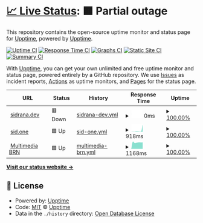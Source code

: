 # [📈 Live Status](https://sidrana.dev): <!--live status--> **🟧 Partial outage**

This repository contains the open-source uptime monitor and status page for [Upptime](https://upptime.js.org), powered by [Upptime](https://github.com/upptime/upptime).

[![Uptime CI](https://github.com/sid-r-singh/status/workflows/Uptime%20CI/badge.svg)](https://github.com/Sidharth/status/actions?query=workflow%3A%22Uptime+CI%22)
[![Response Time CI](https://github.com/sid-r-singh/status/workflows/Response%20Time%20CI/badge.svg)](https://github.com/Sidharth/status/actions?query=workflow%3A%22Response+Time+CI%22)
[![Graphs CI](https://github.com/sid-r-singh/status/workflows/Graphs%20CI/badge.svg)](https://github.com/Sidharth/status/actions?query=workflow%3A%22Graphs+CI%22)
[![Static Site CI](https://github.com/sid-r-singh/status/workflows/Static%20Site%20CI/badge.svg)](https://github.com/Sidharth/status/actions?query=workflow%3A%22Static+Site+CI%22)
[![Summary CI](https://github.com/sid-r-singh/status/workflows/Summary%20CI/badge.svg)](https://github.com/Sidharth/status/actions?query=workflow%3A%22Summary+CI%22)

With [Upptime](https://upptime.js.org), you can get your own unlimited and free uptime monitor and status page, powered entirely by a GitHub repository. We use [Issues](https://github.com/upptime/upptime/issues) as incident reports, [Actions](https://github.com/Sidharth/status/actions) as uptime monitors, and [Pages](https://sidrana.dev) for the status page.

<!--start: status pages-->
<!-- This summary is generated by Upptime (https://github.com/upptime/upptime) -->
<!-- Do not edit this manually, your changes will be overwritten -->
<!-- prettier-ignore -->
| URL | Status | History | Response Time | Uptime |
| --- | ------ | ------- | ------------- | ------ |
| <img alt="" src="https://favicons.githubusercontent.com/sidrana.dev" height="13"> [sidrana.dev](https://sidrana.dev) | 🟥 Down | [sidrana-dev.yml](https://github.com/sid-r-singh/status/commits/HEAD/history/sidrana-dev.yml) | <details><summary><img alt="Response time graph" src="./graphs/sidrana-dev/response-time-week.png" height="20"> 0ms</summary><br><a href="https://status.sid.one/history/sidrana-dev"><img alt="Response time 119" src="https://img.shields.io/endpoint?url=https%3A%2F%2Fraw.githubusercontent.com%2Fsid-r-singh%2Fstatus%2FHEAD%2Fapi%2Fsidrana-dev%2Fresponse-time.json"></a><br><a href="https://status.sid.one/history/sidrana-dev"><img alt="24-hour response time 0" src="https://img.shields.io/endpoint?url=https%3A%2F%2Fraw.githubusercontent.com%2Fsid-r-singh%2Fstatus%2FHEAD%2Fapi%2Fsidrana-dev%2Fresponse-time-day.json"></a><br><a href="https://status.sid.one/history/sidrana-dev"><img alt="7-day response time 0" src="https://img.shields.io/endpoint?url=https%3A%2F%2Fraw.githubusercontent.com%2Fsid-r-singh%2Fstatus%2FHEAD%2Fapi%2Fsidrana-dev%2Fresponse-time-week.json"></a><br><a href="https://status.sid.one/history/sidrana-dev"><img alt="30-day response time 0" src="https://img.shields.io/endpoint?url=https%3A%2F%2Fraw.githubusercontent.com%2Fsid-r-singh%2Fstatus%2FHEAD%2Fapi%2Fsidrana-dev%2Fresponse-time-month.json"></a><br><a href="https://status.sid.one/history/sidrana-dev"><img alt="1-year response time 119" src="https://img.shields.io/endpoint?url=https%3A%2F%2Fraw.githubusercontent.com%2Fsid-r-singh%2Fstatus%2FHEAD%2Fapi%2Fsidrana-dev%2Fresponse-time-year.json"></a></details> | <details><summary><a href="https://status.sid.one/history/sidrana-dev">100.00%</a></summary><a href="https://status.sid.one/history/sidrana-dev"><img alt="All-time uptime 99.95%" src="https://img.shields.io/endpoint?url=https%3A%2F%2Fraw.githubusercontent.com%2Fsid-r-singh%2Fstatus%2FHEAD%2Fapi%2Fsidrana-dev%2Fuptime.json"></a><br><a href="https://status.sid.one/history/sidrana-dev"><img alt="24-hour uptime 100.00%" src="https://img.shields.io/endpoint?url=https%3A%2F%2Fraw.githubusercontent.com%2Fsid-r-singh%2Fstatus%2FHEAD%2Fapi%2Fsidrana-dev%2Fuptime-day.json"></a><br><a href="https://status.sid.one/history/sidrana-dev"><img alt="7-day uptime 100.00%" src="https://img.shields.io/endpoint?url=https%3A%2F%2Fraw.githubusercontent.com%2Fsid-r-singh%2Fstatus%2FHEAD%2Fapi%2Fsidrana-dev%2Fuptime-week.json"></a><br><a href="https://status.sid.one/history/sidrana-dev"><img alt="30-day uptime 100.00%" src="https://img.shields.io/endpoint?url=https%3A%2F%2Fraw.githubusercontent.com%2Fsid-r-singh%2Fstatus%2FHEAD%2Fapi%2Fsidrana-dev%2Fuptime-month.json"></a><br><a href="https://status.sid.one/history/sidrana-dev"><img alt="1-year uptime 99.95%" src="https://img.shields.io/endpoint?url=https%3A%2F%2Fraw.githubusercontent.com%2Fsid-r-singh%2Fstatus%2FHEAD%2Fapi%2Fsidrana-dev%2Fuptime-year.json"></a></details>
| <img alt="" src="https://favicons.githubusercontent.com/sid.one" height="13"> [sid.one](https://sid.one) | 🟩 Up | [sid-one.yml](https://github.com/sid-r-singh/status/commits/HEAD/history/sid-one.yml) | <details><summary><img alt="Response time graph" src="./graphs/sid-one/response-time-week.png" height="20"> 918ms</summary><br><a href="https://status.sid.one/history/sid-one"><img alt="Response time 257" src="https://img.shields.io/endpoint?url=https%3A%2F%2Fraw.githubusercontent.com%2Fsid-r-singh%2Fstatus%2FHEAD%2Fapi%2Fsid-one%2Fresponse-time.json"></a><br><a href="https://status.sid.one/history/sid-one"><img alt="24-hour response time 5448" src="https://img.shields.io/endpoint?url=https%3A%2F%2Fraw.githubusercontent.com%2Fsid-r-singh%2Fstatus%2FHEAD%2Fapi%2Fsid-one%2Fresponse-time-day.json"></a><br><a href="https://status.sid.one/history/sid-one"><img alt="7-day response time 918" src="https://img.shields.io/endpoint?url=https%3A%2F%2Fraw.githubusercontent.com%2Fsid-r-singh%2Fstatus%2FHEAD%2Fapi%2Fsid-one%2Fresponse-time-week.json"></a><br><a href="https://status.sid.one/history/sid-one"><img alt="30-day response time 328" src="https://img.shields.io/endpoint?url=https%3A%2F%2Fraw.githubusercontent.com%2Fsid-r-singh%2Fstatus%2FHEAD%2Fapi%2Fsid-one%2Fresponse-time-month.json"></a><br><a href="https://status.sid.one/history/sid-one"><img alt="1-year response time 257" src="https://img.shields.io/endpoint?url=https%3A%2F%2Fraw.githubusercontent.com%2Fsid-r-singh%2Fstatus%2FHEAD%2Fapi%2Fsid-one%2Fresponse-time-year.json"></a></details> | <details><summary><a href="https://status.sid.one/history/sid-one">100.00%</a></summary><a href="https://status.sid.one/history/sid-one"><img alt="All-time uptime 99.98%" src="https://img.shields.io/endpoint?url=https%3A%2F%2Fraw.githubusercontent.com%2Fsid-r-singh%2Fstatus%2FHEAD%2Fapi%2Fsid-one%2Fuptime.json"></a><br><a href="https://status.sid.one/history/sid-one"><img alt="24-hour uptime 100.00%" src="https://img.shields.io/endpoint?url=https%3A%2F%2Fraw.githubusercontent.com%2Fsid-r-singh%2Fstatus%2FHEAD%2Fapi%2Fsid-one%2Fuptime-day.json"></a><br><a href="https://status.sid.one/history/sid-one"><img alt="7-day uptime 100.00%" src="https://img.shields.io/endpoint?url=https%3A%2F%2Fraw.githubusercontent.com%2Fsid-r-singh%2Fstatus%2FHEAD%2Fapi%2Fsid-one%2Fuptime-week.json"></a><br><a href="https://status.sid.one/history/sid-one"><img alt="30-day uptime 99.95%" src="https://img.shields.io/endpoint?url=https%3A%2F%2Fraw.githubusercontent.com%2Fsid-r-singh%2Fstatus%2FHEAD%2Fapi%2Fsid-one%2Fuptime-month.json"></a><br><a href="https://status.sid.one/history/sid-one"><img alt="1-year uptime 99.98%" src="https://img.shields.io/endpoint?url=https%3A%2F%2Fraw.githubusercontent.com%2Fsid-r-singh%2Fstatus%2FHEAD%2Fapi%2Fsid-one%2Fuptime-year.json"></a></details>
| <img alt="" src="https://mbrn.in/images/icons/favicon-32x32.png" height="13"> [Multimedia BRN](https://mbrn.in/ping.html) | 🟩 Up | [multimedia-brn.yml](https://github.com/sid-r-singh/status/commits/HEAD/history/multimedia-brn.yml) | <details><summary><img alt="Response time graph" src="./graphs/multimedia-brn/response-time-week.png" height="20"> 1168ms</summary><br><a href="https://status.sid.one/history/multimedia-brn"><img alt="Response time 1631" src="https://img.shields.io/endpoint?url=https%3A%2F%2Fraw.githubusercontent.com%2Fsid-r-singh%2Fstatus%2FHEAD%2Fapi%2Fmultimedia-brn%2Fresponse-time.json"></a><br><a href="https://status.sid.one/history/multimedia-brn"><img alt="24-hour response time 1177" src="https://img.shields.io/endpoint?url=https%3A%2F%2Fraw.githubusercontent.com%2Fsid-r-singh%2Fstatus%2FHEAD%2Fapi%2Fmultimedia-brn%2Fresponse-time-day.json"></a><br><a href="https://status.sid.one/history/multimedia-brn"><img alt="7-day response time 1168" src="https://img.shields.io/endpoint?url=https%3A%2F%2Fraw.githubusercontent.com%2Fsid-r-singh%2Fstatus%2FHEAD%2Fapi%2Fmultimedia-brn%2Fresponse-time-week.json"></a><br><a href="https://status.sid.one/history/multimedia-brn"><img alt="30-day response time 1134" src="https://img.shields.io/endpoint?url=https%3A%2F%2Fraw.githubusercontent.com%2Fsid-r-singh%2Fstatus%2FHEAD%2Fapi%2Fmultimedia-brn%2Fresponse-time-month.json"></a><br><a href="https://status.sid.one/history/multimedia-brn"><img alt="1-year response time 1631" src="https://img.shields.io/endpoint?url=https%3A%2F%2Fraw.githubusercontent.com%2Fsid-r-singh%2Fstatus%2FHEAD%2Fapi%2Fmultimedia-brn%2Fresponse-time-year.json"></a></details> | <details><summary><a href="https://status.sid.one/history/multimedia-brn">100.00%</a></summary><a href="https://status.sid.one/history/multimedia-brn"><img alt="All-time uptime 99.88%" src="https://img.shields.io/endpoint?url=https%3A%2F%2Fraw.githubusercontent.com%2Fsid-r-singh%2Fstatus%2FHEAD%2Fapi%2Fmultimedia-brn%2Fuptime.json"></a><br><a href="https://status.sid.one/history/multimedia-brn"><img alt="24-hour uptime 100.00%" src="https://img.shields.io/endpoint?url=https%3A%2F%2Fraw.githubusercontent.com%2Fsid-r-singh%2Fstatus%2FHEAD%2Fapi%2Fmultimedia-brn%2Fuptime-day.json"></a><br><a href="https://status.sid.one/history/multimedia-brn"><img alt="7-day uptime 100.00%" src="https://img.shields.io/endpoint?url=https%3A%2F%2Fraw.githubusercontent.com%2Fsid-r-singh%2Fstatus%2FHEAD%2Fapi%2Fmultimedia-brn%2Fuptime-week.json"></a><br><a href="https://status.sid.one/history/multimedia-brn"><img alt="30-day uptime 100.00%" src="https://img.shields.io/endpoint?url=https%3A%2F%2Fraw.githubusercontent.com%2Fsid-r-singh%2Fstatus%2FHEAD%2Fapi%2Fmultimedia-brn%2Fuptime-month.json"></a><br><a href="https://status.sid.one/history/multimedia-brn"><img alt="1-year uptime 99.88%" src="https://img.shields.io/endpoint?url=https%3A%2F%2Fraw.githubusercontent.com%2Fsid-r-singh%2Fstatus%2FHEAD%2Fapi%2Fmultimedia-brn%2Fuptime-year.json"></a></details>

<!--end: status pages-->

[**Visit our status website →**](https://sidrana.dev)

## 📄 License

- Powered by: [Upptime](https://github.com/upptime/upptime)
- Code: [MIT](./LICENSE) © [Upptime](https://upptime.js.org)
- Data in the `./history` directory: [Open Database License](https://opendatacommons.org/licenses/odbl/1-0/)
